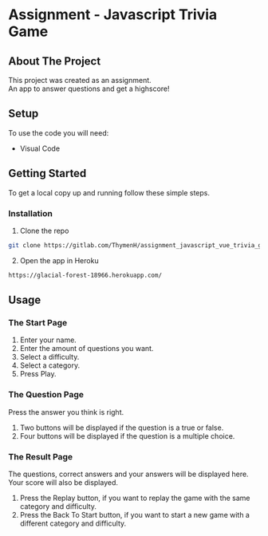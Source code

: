 <!--
*** Thanks for checking out this README Template. If you have a suggestion that would
*** make this better, please fork the repo and create a pull request or simply open
*** an issue with the tag "enhancement".
*** Thanks again! Now go create something AMAZING! :D
***
***
***
*** To avoid retyping too much info. Do a search and replace for the following:
*** github_username, repo_name, twitter_handle, email
-->





<!-- PROJECT SHIELDS -->
<!--
*** I'm using markdown "reference style" links for readability.
*** Reference links are enclosed in brackets [ ] instead of parentheses ( ).
*** See the bottom of this document for the declaration of the reference variables
*** for contributors-url, forks-url, etc. This is an optional, concise syntax you may use.
*** https://www.markdownguide.org/basic-syntax/#reference-style-links
-->

<!-- PROJECT LOGO -->
<!-- <br />
<p align="center">
  <a href="https://github.com/github_username/repo_name">
    <img src="images/logo.png" alt="Logo" width="80" height="80">
  </a> -->

# Assignment - Javascript Trivia Game


<!-- ABOUT THE PROJECT -->
## About The Project

This project was created as an assignment.
<br />
An app to answer questions and get a highscore!

## Setup
To use the code you will need: 
- Visual Code

<!-- GETTING STARTED -->
## Getting Started

To get a local copy up and running follow these simple steps.

### Installation

1. Clone the repo
```sh
git clone https://gitlab.com/ThymenH/assignment_javascript_vue_trivia_game.git
```
2. Open the app in Heroku
```sh
https://glacial-forest-18966.herokuapp.com/
```

<!-- USAGE EXAMPLES -->
## Usage

### The Start Page
1. Enter your name.
2. Enter the amount of questions you want.
3. Select a difficulty.
4. Select a category.
5. Press Play.

### The Question Page
Press the answer you think is right.
1. Two buttons will be displayed if the question is a true or false.
2. Four buttons will be displayed if the question is a multiple choice.

### The Result Page
The questions, correct answers and your answers will be displayed here.
Your score will also be displayed.
1. Press the Replay button, if you want to replay the game with the same category and difficulty.
2. Press the Back To Start button, if you want to start a new game with a different category and difficulty.
